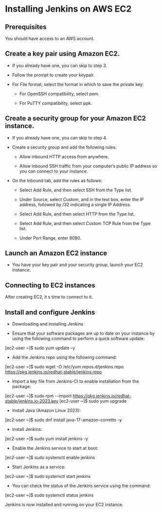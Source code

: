 # Installing Jenkins on AWS EC2


## Prerequisites

You should have access to an AWS account. 


## Create a key pair using Amazon EC2. 

- If you already have one, you can skip to step 3.

- Follow the prompt to create your keypair. 

- For File format, select the format in which to save the private key: 

    - For OpenSSH compatibility, select pem.

    - For PuTTY compatibility, select ppk.


## Create a security group for your Amazon EC2 instance. 

- If you already have one, you can skip to step 4.

- Create a security group and add the following rules:

    - Allow inbound HTTP access from anywhere.

    - Allow inbound SSH traffic from your computer’s public IP address so you can connect to your instance.

- On the Inbound tab, add the rules as follows:

    - Select Add Rule, and then select SSH from the Type list.

    - Under Source, select Custom, and in the text box, enter the IP address, followed by /32 indicating a single IP Address. 

    - Select Add Rule, and then select HTTP from the Type list.

    - Select Add Rule, and then select Custom TCP Rule from the Type list.

    - Under Port Range, enter 8080.


## Launch an Amazon EC2 instance

- You have your key pair and your security group, launch your EC2 instance. 


## Connecting to EC2 instances

After creating EC2, it s time to connect to it. 


## Install and configure Jenkins

- Downloading and installing Jenkins

- Ensure that your software packages are up to date on your instance by using the following command to perform a quick software update:

[ec2-user ~]$ sudo yum update –y

- Add the Jenkins repo using the following command:

[ec2-user ~]$ sudo wget -O /etc/yum.repos.d/jenkins.repo \
    https://pkg.jenkins.io/redhat-stable/jenkins.repo

- Import a key file from Jenkins-CI to enable installation from the package:

[ec2-user ~]$ sudo rpm --import https://pkg.jenkins.io/redhat-stable/jenkins.io-2023.key
[ec2-user ~]$ sudo yum upgrade

- Install Java (Amazon Linux 2023):

[ec2-user ~]$ sudo dnf install java-17-amazon-corretto -y

- Install Jenkins:

[ec2-user ~]$ sudo yum install jenkins -y

- Enable the Jenkins service to start at boot:

[ec2-user ~]$ sudo systemctl enable jenkins

- Start Jenkins as a service:

[ec2-user ~]$ sudo systemctl start jenkins

- You can check the status of the Jenkins service using the command:

[ec2-user ~]$ sudo systemctl status jenkins

Jenkins is now installed and running on your EC2 instance. 